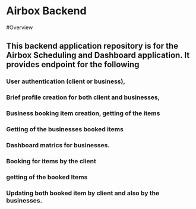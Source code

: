 # Airbox Backend

#Overview
## This backend application repository is for the Airbox Scheduling and Dashboard application. It provides endpoint for the following
### User authentication (client or business), 
### Brief profile creation for both client and businesses,
### Business booking item creation, getting of the items 
### Getting of the businesses booked items
### Dashboard matrics for businesses.
### Booking for items by the client
### getting of the booked Items
### Updating both booked item by client and also by the businesses.
